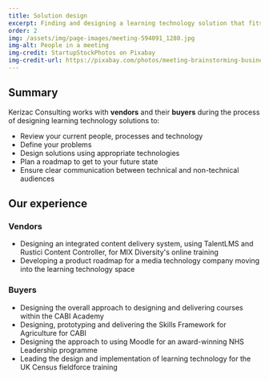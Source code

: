 ```yaml
---
title: Solution design
excerpt: Finding and designing a learning technology solution that fits your existing landscape, your needs and your people
order: 2
img: /assets/img/page-images/meeting-594091_1280.jpg
img-alt: People in a meeting
img-credit: StartupStockPhotos on Pixabay
img-credit-url: https://pixabay.com/photos/meeting-brainstorming-business-594091/
---
```

## Summary

Kerizac Consulting works with **vendors** and their **buyers** during the process of designing learning technology solutions to:

- Review your current people, processes and technology
- Define your problems
- Design solutions using appropriate technologies
- Plan a roadmap to get to your future state
- Ensure clear communication between technical and non-technical audiences

## Our experience

### Vendors

- Designing an integrated content delivery system, using TalentLMS and Rustici Content Controller, for MIX Diversity's online training
- Developing a product roadmap for a media technology company moving into the learning technology space

### Buyers

- Designing the overall approach to designing and delivering courses within the CABI Academy
- Designing, prototyping and delivering the Skills Framework for Agriculture for CABI
- Designing the approach to using Moodle for an award-winning NHS Leadership programme
- Leading the design and implementation of learning technology for the UK Census fieldforce training